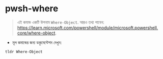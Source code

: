 # pwsh-where

> এই কমান্ড একটি উপনাম `Where-Object`.
> আরও তথ্য পাবেন: <https://learn.microsoft.com/powershell/module/microsoft.powershell.core/where-object>.

- মূল কমান্ডের জন্য ডকুমেন্টেশন দেখুন:

`tldr Where-Object`
